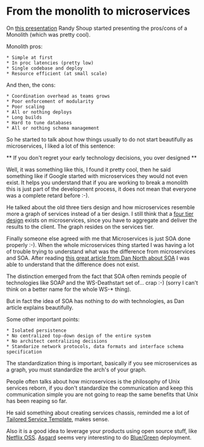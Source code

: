# From the monolith to microservices

On [this presentation](http://qconsp.com/presentation/monolith-microservices-evolving-your-architecture-scale)
Randy Shoup started presenting the pros/cons of a Monolith (which was pretty cool).

Monolith pros:

    * Simple at first
    * In proc latencies (pretty low)
    * Single codebase and deploy
    * Resource efficient (at small scale)

And then, the cons:

    * Coordination overhead as teams grows
    * Poor enforcement of modularity
    * Poor scaling
    * All or nothing deploys
    * Long builds
    * Hard to tune databases
    * All or nothing schema management

So he started to talk about how things usually to do not start beautifully as microservices, I liked a lot
of this sentence:

** If you don't regret your early technology decisions, you over designed **

Well, it was something like this, I found it pretty cool, then he said something like if Google started with
microservices they would not even exist. It helps you understand that if you are working to break a monolith
this is just part of the development process, it does not mean that everyone was a complete retard before :-).

He talked about the old three tiers design and how microservices resemble more a graph of services instead of
a tier design. I still think that a [four tier design](http://nginx.com/blog/time-to-move-to-a-four-tier-application-architecture/)
exists on microservices, since you have to aggregate and deliver the results to the client. The graph resides
on the services tier.

Finally someone else agreed with me that Microservices is just SOA done properly :-). When the whole microservices
thing started I was having a lot of trouble trying to understand what was the difference from microservices and
SOA. After reading [this great article from Dan North about SOA](http://dannorth.net/classic-soa/) I was able to understand
that the difference does not exist.

The distinction emerged from the fact that SOA often reminds people of technologies like SOAP and the WS-Deathstart set 
of... crap :-) (sorry I can't think on a better name for the whole WS-\* thing).

But in fact the idea of SOA has nothing to do with technologies, as Dan article explains beautifully.

Some other important points:

    * Isolated persistence
    * No centralized top-down design of the entire system
    * No architect centralizing decisions
    * Standarize network protocols, data formats and interface schema specification

The standardization thing is important, basically if you see microservices as a graph, you must standardize the 
arch's of your graph.

People often talks about how microservices is the philosophy of Unix services reborn, if you don't standardize the 
communication and keep this communication simple you are not going to reap the same benefits that
Unix has been reaping so far.

He said something about creating services chassis, reminded me a lot of 
[Tailored Service Template](http://www.thoughtworks.com/radar/techniques/tailored-service-template), makes sense.

Also it is a good idea to leverage your products using open source stuff, like [Netflix OSS](https://github.com/Netflix).
[Asgard](https://github.com/Netflix/asgard) seems very interesting to do [Blue/Green](http://martinfowler.com/bliki/BlueGreenDeployment.html)
deployment.
